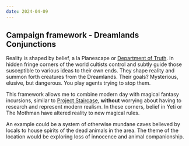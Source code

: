 ```yaml
---
date: 2024-04-09
---
```

## Campaign framework - Dreamlands Conjunctions

Reality is shaped by belief, a la Planescape or [Department of Truth](https://imagecomics.com/comics/series/the-department-of-truth). In hidden fringe corners of the world cultists control and subtly guide those susceptible to various ideas to their own ends. They shape reality and summon forth creatures from the Dreamlands. Their goals? Mysterious, elusive, but dangerous. You play agents trying to stop them. 

This framework allows me to combine modern day with magical fantasy incursions, similar to [Project Staircase](https://forum.rpg.net/index.php?threads/setting-riff-voices-from-below-and-the-long-stairs.391379/), **without** worrying about having to research and represent modern realism. In these corners, belief in Yeti or The Mothman have altered reality to new magical rules. 

An example could be a system of otherwise mundane caves believed by locals to house spirits of the dead animals in the area. The theme of the location would be exploring loss of innocence and animal companionship.